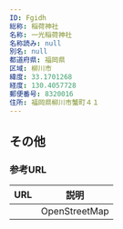 ```yaml
---
ID: Fgidh
総称: 稲荷神社
名称: 一光稲荷神社
名称読み: null
別名: null
都道府県: 福岡県
区域: 柳川市
緯度: 33.1701268
経度: 130.4057728
郵便番号: 8320016
住所: 福岡県柳川市蟹町４１
---
```


## その他

### 参考URL

| URL | 説明          |
| --- | ------------- |
|     | OpenStreetMap |
